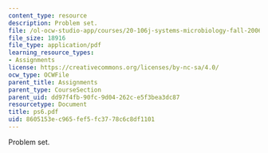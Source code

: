 ```yaml
---
content_type: resource
description: Problem set.
file: /ol-ocw-studio-app/courses/20-106j-systems-microbiology-fall-2006/8605153ec965fef5fc3778c6c8df1101_ps6.pdf
file_size: 18916
file_type: application/pdf
learning_resource_types:
- Assignments
license: https://creativecommons.org/licenses/by-nc-sa/4.0/
ocw_type: OCWFile
parent_title: Assignments
parent_type: CourseSection
parent_uid: dd97f4fb-90fc-9d04-262c-e5f3bea3dc87
resourcetype: Document
title: ps6.pdf
uid: 8605153e-c965-fef5-fc37-78c6c8df1101
---
```

Problem set.